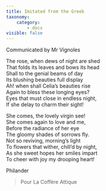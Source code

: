 ```yaml
---
title: Imitated from the Greek
taxonomy:
    category:
        - docs
visible: false
---
```


<div class="author">Communicated by Mr Vignoles</div>

The rose, when dews of night are shed  
That folds its leaves and bows its head  
Shall to the genial beams of day  
Its blushing beauties full display  
Ah! when shall Celia’s beauties rise  
Again to bless these longing eyes?  
Eyes that must close in endless night,  
If she delay to charm their sight!  

She comes, the lovely virgin see!  
She comes again to love and me,  
Before the radiance of her eye  
The gloomy shades of sorrows fly.  
Not so reviving, morning’s light  
To flowers that wither, chill’d by night,  
As she sweet hopes her smiles impart  
To cheer with joy my drooping heart!

Philander

> Pour La Coffère Attique